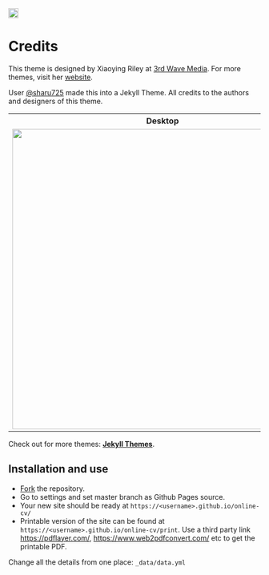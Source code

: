 <a href="https://jekyll-themes.com">
<img src="https://img.shields.io/badge/featured%20on-JT-red.svg" height="20" alt="Jekyll Themes Shield" >
</a>

# Credits
This theme is designed by Xiaoying Riley at [3rd Wave Media](http://themes.3rdwavemedia.com/). For more themes, visit her [website](http://themes.3rdwavemedia.com/).

User [@sharu725](https://github.com/sharu725/online-cv) made this into a Jekyll Theme. All credits to the authors and designers of this theme.

<table>
  <tr>
    <th>Desktop</th>
    <th>Mobile</th>
  </tr>
  <tr>
    <td>
        <img src="https://online-cv.webjeda.com/assets/images/desktop.png?raw=true" width="600"/>
    </td>
    <td>
        <img src="https://online-cv.webjeda.com/assets/images/mobile.png?raw=true" width="250"/>
    </td>
  </tr>
</table>

Check out for more themes: [**Jekyll Themes**](http://jekyll-themes.com).

## Installation and use

* [Fork](https://github.com/sharu725/online-cv/fork) the repository.
* Go to settings and set master branch as Github Pages source.
* Your new site should be ready at `https://<username>.github.io/online-cv/`
* Printable version of the site can be found at `https://<username>.github.io/online-cv/print`. Use a third party link https://pdflayer.com/, https://www.web2pdfconvert.com/ etc to get the printable PDF.

Change all the details from one place: ``_data/data.yml``